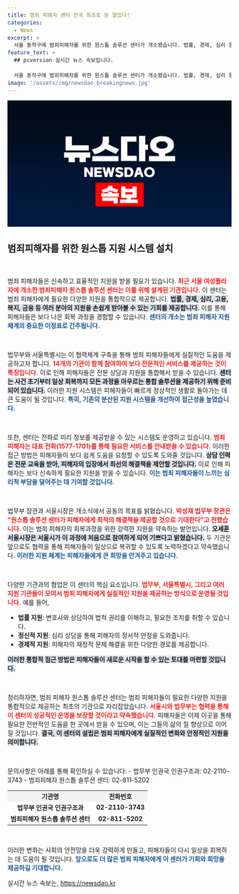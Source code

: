 ```yaml
---
title: 범죄 피해자 센터 전국 최초로 문 열었다!
categories:
  - News
excerpt: >
  서울 동작구에 범죄피해자를 위한 원스톱 솔루션 센터가 개소됐습니다. 법률, 경제, 심리 등 다양한 지원을 한 곳에서 제공하며, 피해자들의 회복을 돕는 맞춤형 서비스가 주목받고 있습니다.
feature_text: >
  ## pcversion 실시간 뉴스 속보입니다.

  서울 동작구에 범죄피해자를 위한 원스톱 솔루션 센터가 개소됐습니다. 법률, 경제, 심리 등 다양한 지원을 한 곳에서 제공하며, 피해자들의 회복을 돕는 맞춤형 서비스가 주목받고 있습니다.
image: '/assets/img/newsdao_breakingnews.jpg'
---
```


<p><img src="/assets/img/newsdao_breakingnews.jpg" alt="pcversion 속보" /></p>

<h2 data-ke-size="size26">범죄피해자를 위한 원스톱 지원 시스템 설치</h2>

<p data-ke-size="size16">&nbsp;</p>

<p>범죄 피해자들은 신속하고 효율적인 지원을 받을 필요가 있습니다. <b><span style="color: #ee2323;">최근 서울 여성플라자에 개소한 범죄피해자 원스톱 솔루션 센터는 이를 위해 설계된 기관입니다.</span></b> 이 센터는 범죄 피해자에게 필요한 다양한 지원을 통합적으로 제공합니다. <b><span style="background-color: #21538527;">법률, 경제, 심리, 고용, 복지, 금융 등 여러 분야의 지원을 손쉽게 받아볼 수 있는 기회를 제공합니다.</span></b> 이를 통해 피해자들은 보다 나은 회복 과정을 경험할 수 있습니다. <b><span style="color: #1a5490;">센터의 개소는 범죄 피해자 지원체계의 중요한 이정표로 간주됩니다.</span></b></p>

<p data-ke-size="size16">&nbsp;</p>

<p>법무부와 서울특별시는 이 협력체계 구축을 통해 범죄 피해자들에게 실질적인 도움을 제공하고자 합니다. <b><span style="color: #ee2323;">14개의 기관이 함께 참여하여 보다 전문적인 서비스를 제공하는 것이 특징입니다.</span></b> 이로 인해 피해자들은 전문 상담과 지원을 통합해서 받을 수 있습니다. <b><span style="background-color: #21538527;">센터는 사건 초기부터 일상 회복까지 모든 과정을 아우르는 통합 솔루션을 제공하기 위해 준비되어 있습니다.</span></b> 이러한 지원 시스템은 피해자들이 빠르게 정상적인 생활로 돌아가는 데 큰 도움이 될 것입니다. <b><span style="color: #1a5490;">특히, 기존의 분산된 지원 시스템을 개선하여 접근성을 높였습니다.</span></b></p>

<p data-ke-size="size16">&nbsp;</p>

<p>또한, 센터는 전화로 미리 정보를 제공받을 수 있는 시스템도 운영하고 있습니다. <b><span style="color: #ee2323;">범죄 피해자는 대표 전화(1577-1701)를 통해 필요한 서비스를 안내받을 수 있습니다.</span></b> 이러한 접근 방법은 피해자들이 보다 쉽게 도움을 요청할 수 있도록 도와줄 것입니다. <b><span style="background-color: #21538527;">상담 인력은 전문 교육을 받아, 피해자의 입장에서 최선의 해결책을 제안할 것입니다.</span></b> 이로 인해 피해자는 보다 신속하게 필요한 지원을 받을 수 있습니다. <b><span style="color: #1a5490;">이는 범죄 피해자들이 느끼는 심리적 부담을 덜어주는 데 기여할 것입니다.</span></b></p>

<p data-ke-size="size16">&nbsp;</p>

<p>법무부 장관과 서울시장은 개소식에서 공동의 목표를 밝혔습니다. <b><span style="color: #ee2323;">박성재 법무부 장관은 "원스톱 솔루션 센터가 피해자에게 최적의 해결책을 제공할 것으로 기대한다"고 전했습니다.</span></b> 이는 범죄 피해자의 회복과정을 위한 강력한 지원을 약속하는 발언입니다. <b><span style="background-color: #21538527;">오세훈 서울시장은 서울시가 이 과정에 처음으로 참여하게 되어 기쁘다고 밝혔습니다.</span></b> 두 기관은 앞으로도 협력을 통해 피해자들이 일상으로 복귀할 수 있도록 노력하겠다고 약속했습니다. <b><span style="color: #1a5490;">이러한 지원 체계는 피해자들에게 큰 희망을 안겨주고 있습니다.</span></b></p>

<p data-ke-size="size16">&nbsp;</p>

<p>다양한 기관과의 협업은 이 센터의 핵심 요소입니다. <b><span style="color: #ee2323;">법무부, 서울특별시, 그리고 여러 지원 기관들이 모여서 범죄 피해자에게 실질적인 지원을 제공하는 방식으로 운영될 것입니다.</span></b> 예를 들어, <ul><li><b>법률 지원</b>: 변호사와 상담하여 법적 권리를 이해하고, 필요한 조치를 취할 수 있습니다.</li><li><b>정신적 지원</b>: 심리 상담을 통해 피해자의 정서적 안정을 도와줍니다.</li><li><b>경제적 지원</b>: 피해자의 재정적 문제 해결을 위한 다양한 경로를 제공합니다.</li></ul> <b><span style="background-color: #21538527;">이러한 통합적 접근 방법은 피해자들이 새로운 시작을 할 수 있는 토대를 마련할 것입니다.</span></b></p>

<p data-ke-size="size16">&nbsp;</p>

<p>정리하자면, 범죄 피해자 원스톱 솔루션 센터는 범죄 피해자들이 필요한 다양한 지원을 통합적으로 제공하는 최초의 기관으로 자리잡았습니다. <b><span style="color: #ee2323;">서울시와 법무부는 협력을 통해 이 센터의 성공적인 운영을 보장할 것이라고 약속했습니다.</span></b> 피해자들은 이제 이곳을 통해 필요한 전반적인 도움을 한 곳에서 받을 수 있으며, 이는 그들의 삶의 질 향상으로 이어질 것입니다. <b><span style="background-color: #21538527;">결국, 이 센터의 설립은 범죄 피해자에게 실질적인 변화와 안정적인 지원을 의미합니다.</span></b></p>

<p data-ke-size="size16">&nbsp;</p>

<p>문의사항은 아래를 통해 확인하실 수 있습니다:
- 법무부 인권국 인권구조과: 02-2110-3743
- 범죄피해자 원스톱 솔루션 센터: 02-811-5202</p>

<table style="width:100%; border-collapse: collapse;">
<tr style="background-color:#f2f2f2;">
<td style="text-align: center; height: 17px;"><b>기관명</b></td>
<td style="text-align: center; height: 17px;"><b>전화번호</b></td>
</tr>
<tr>
<td style="text-align: center; height: 17px;"><b>법무부 인권국 인권구조과</b></td>
<td style="text-align: center; height: 17px;"><b>02-2110-3743</b></td>
</tr>
<tr>
<td style="text-align: center; height: 17px;"><b>범죄피해자 원스톱 솔루션 센터</b></td>
<td style="text-align: center; height: 17px;"><b>02-811-5202</b></td>
</tr>
</table>

<p data-ke-size="size16">&nbsp;</p>

<p>이러한 변화는 사회의 안전망을 더욱 강력하게 만들고, 피해자들이 다시 일상을 회복하는 데 도움이 될 것입니다. <b><span style="color: #1a5490;">앞으로도 더 많은 범죄 피해자에게 이 센터가 기회와 희망을 제공하길 기대합니다.</span></b></p>
실시간 뉴스 속보는, <a href="https://newsdao.kr" rel="dofollow">https://newsdao.kr</a>


